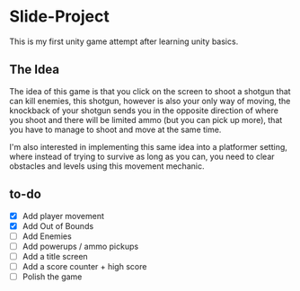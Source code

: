# Slide-Project

This is my first unity game attempt after learning unity basics.


## The Idea

The idea of this game is that you click on the screen to shoot a shotgun that can kill enemies, this shotgun, however is also your only way of moving,
the knockback of your shotgun sends you in the opposite direction of where you shoot and there will be limited ammo (but you can pick up more), that you
have to manage to shoot and move at the same time.

I'm also interested in implementing this same idea into a platformer setting, where instead of trying to survive as long as you can, you need to clear obstacles and levels using this movement mechanic.






## to-do

- [X] Add player movement
- [X] Add Out of Bounds
- [ ] Add Enemies
- [ ] Add powerups / ammo pickups
- [ ] Add a title screen
- [ ] Add a score counter + high score
- [ ] Polish the game
